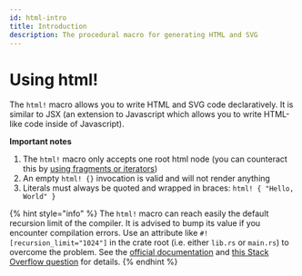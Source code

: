 ```yaml
---
id: html-intro
title: Introduction
description: The procedural macro for generating HTML and SVG
---
```


# Using html!

The `html!` macro allows you to write HTML and SVG code declaratively. It is similar to JSX 
\(an extension to Javascript which allows you to write HTML-like code inside of Javascript\).

**Important notes**

1. The `html!` macro only accepts one root html node \(you can counteract this by 
[using fragments or iterators](lists.md)\)
2. An empty `html! {}` invocation is valid and will not render anything
3. Literals must always be quoted and wrapped in braces: `html! { "Hello, World" }`

{% hint style="info" %}
The `html!` macro can reach easily the default recursion limit of the compiler. It is advised to 
bump its value if you encounter compilation errors. Use an attribute like 
`#![recursion_limit="1024"]` in the crate root \(i.e. either `lib.rs` or `main.rs`\) to overcome the 
problem. See the 
[official documentation](https://doc.rust-lang.org/reference/attributes/limits.html#the-recursion_limit-attribute) and 
[this Stack Overflow question](https://stackoverflow.com/questions/27454761/what-is-a-crate-attribute-and-where-do-i-add-it) for details.
{% endhint %}
